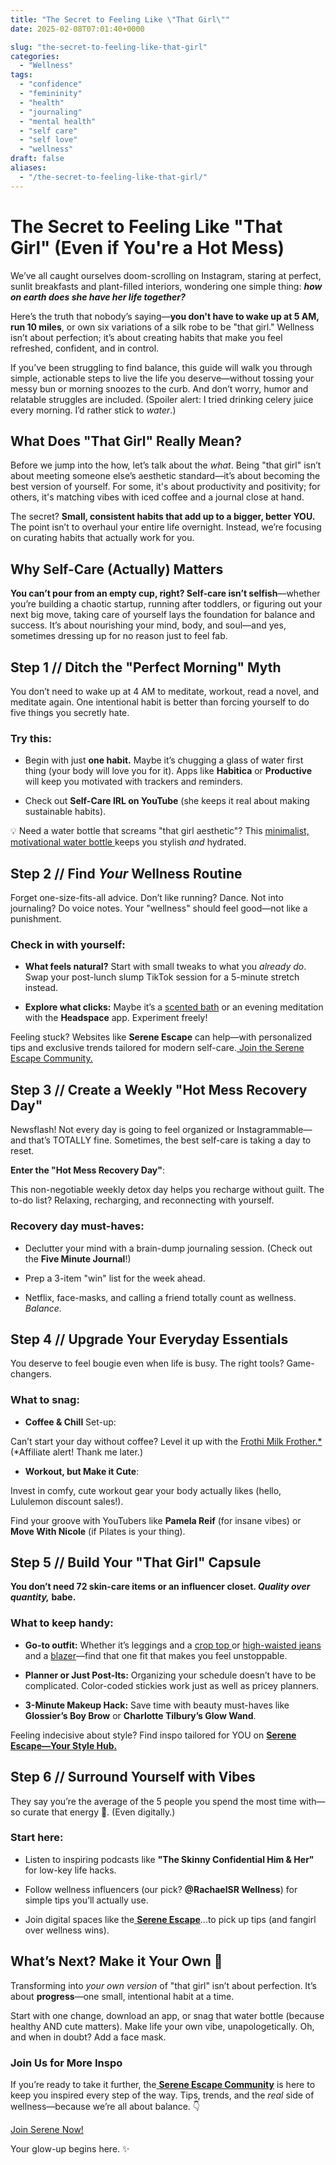 ```yaml
---
title: "The Secret to Feeling Like \"That Girl\""
date: 2025-02-08T07:01:40+0000

slug: "the-secret-to-feeling-like-that-girl"
categories:
  - "Wellness"
tags:
  - "confidence"
  - "femininity"
  - "health"
  - "journaling"
  - "mental health"
  - "self care"
  - "self love"
  - "wellness"
draft: false
aliases:
  - "/the-secret-to-feeling-like-that-girl/"
---
```

# The Secret to Feeling Like "That Girl" (Even if You're a Hot Mess)

We’ve all caught ourselves doom-scrolling on Instagram, staring at perfect, sunlit breakfasts and plant-filled interiors, wondering one simple thing: ***how on earth does she have her life together?***

Here’s the truth that nobody’s saying—**you don't have to wake up at 5 AM, run 10 miles**, or own six variations of a silk robe to be "that girl." Wellness isn’t about perfection; it’s about creating habits that make you feel refreshed, confident, and in control.

If you’ve been struggling to find balance, this guide will walk you through simple, actionable steps to live the life you deserve—without tossing your messy bun or morning snoozes to the curb. And don’t worry, humor and relatable struggles are included. (Spoiler alert: I tried drinking celery juice every morning. I’d rather stick to *water*.)

## What Does "That Girl" Really Mean?

Before we jump into the how, let’s talk about the *what*. Being "that girl" isn’t about meeting someone else’s aesthetic standard—it’s about becoming the best version of yourself. For some, it's about productivity and positivity; for others, it's matching vibes with iced coffee and a journal close at hand.

The secret? **Small, consistent habits that add up to a bigger, better YOU.** The point isn’t to overhaul your entire life overnight. Instead, we’re focusing on curating habits that actually work for you.

## Why Self-Care (Actually) Matters

**You can’t pour from an empty cup, right? Self-care isn’t selfish**—whether you’re building a chaotic startup, running after toddlers, or figuring out your next big move, taking care of yourself lays the foundation for balance and success. It’s about nourishing your mind, body, and soul—and yes, sometimes dressing up for no reason just to feel fab.

## Step 1 // Ditch the "Perfect Morning" Myth

You don’t need to wake up at 4 AM to meditate, workout, read a novel, and meditate again. One intentional habit is better than forcing yourself to do five things you secretly hate.

### Try this:

- Begin with just **one habit.** Maybe it’s chugging a glass of water first thing (your body will love you for it). Apps like **Habitica** or **Productive** will keep you motivated with trackers and reminders.

- Check out **Self-Care IRL on YouTube** (she keeps it real about making sustainable habits).

💡 Need a water bottle that screams "that girl aesthetic"? This [minimalist, motivational ](https://amazon.com/motivational-water-bottle)[water bottle ](https://amzn.to/42HI3NK) keeps you stylish *and* hydrated.

## Step 2 // Find *Your* Wellness Routine

Forget one-size-fits-all advice. Don’t like running? Dance. Not into journaling? Do voice notes. Your "wellness" should feel good—not like a punishment.

### Check in with yourself:

- **What feels natural?** Start with small tweaks to what you *already do*. Swap your post-lunch slump TikTok session for a 5-minute stretch instead.

- **Explore what clicks:** Maybe it’s a [scented bath](https://amzn.to/4aNO9y9) or an evening meditation with the **Headspace** app. Experiment freely!

Feeling stuck? Websites like **Serene Escape** can help—with personalized tips and exclusive trends tailored for modern self-care.[ Join the Serene Escape Community.](https://ro.pinterest.com/blingsp444/?actingBusinessId=934356391349710211)

## Step 3 // Create a Weekly "Hot Mess Recovery Day"

Newsflash! Not every day is going to feel organized or Instagrammable—and that’s TOTALLY fine. Sometimes, the best self-care is taking a day to reset.

**Enter the "Hot Mess Recovery Day"**:

This non-negotiable weekly detox day helps you recharge without guilt. The to-do list? Relaxing, recharging, and reconnecting with yourself.

### Recovery day must-haves:

- Declutter your mind with a brain-dump journaling session. (Check out the **Five Minute Journal**!)

- Prep a 3-item "win" list for the week ahead.

- Netflix, face-masks, and calling a friend totally count as wellness. *Balance.*

## Step 4 // Upgrade Your Everyday Essentials

You deserve to feel bougie even when life is busy. The right tools? Game-changers.

### What to snag:

- **Coffee & Chill** Set-up:

Can’t start your day without coffee? Level it up with the [Frothi Milk Frother.*](https://amzn.to/4aVxCIn) (*Affiliate alert! Thank me later.)

- **Workout, but Make it Cute**:

Invest in comfy, cute workout gear your body actually likes (hello, Lululemon discount sales!).

Find your groove with YouTubers like **Pamela Reif** (for insane vibes) or **Move With Nicole** (if Pilates is your thing).

## Step 5 // Build Your "That Girl" Capsule

**You don’t need 72 skin-care items or an influencer closet. *Quality over quantity,* babe.**

### What to keep handy:

- **Go-to outfit:** Whether it’s leggings and a [crop top ](https://amzn.to/3WTrVVz)or [high-waisted jeans ](https://amzn.to/3CtQFNq)and a [blazer](https://amzn.to/4hqubvW)—find that one fit that makes you feel unstoppable.

- **Planner or Just Post-Its:** Organizing your schedule doesn’t have to be complicated. Color-coded stickies work just as well as pricey planners.

- **3-Minute Makeup Hack:** Save time with beauty must-haves like **Glossier’s Boy Brow** or **Charlotte Tilbury’s Glow Wand**.

Feeling indecisive about style? Find inspo tailored for YOU on **[Serene Escape—Your Style Hub.](https://ro.pinterest.com/blingsp444/?actingBusinessId=934356391349710211)**

## Step 6 // Surround Yourself with Vibes

They say you’re the average of the 5 people you spend the most time with—so curate that energy 💫. (Even digitally.)

### Start here:

- Listen to inspiring podcasts like **"The Skinny Confidential Him & Her"** for low-key life hacks.

- Follow wellness influencers (our pick? **@RachaelSR Wellness**) for simple tips you’ll actually use.

- Join digital spaces like the[ **Serene Escape**](https://ro.pinterest.com/blingsp444/?actingBusinessId=934356391349710211)...to pick up tips (and fangirl over wellness wins).

## What’s Next? Make it Your Own 🌟

Transforming into *your own version* of "that girl" isn’t about perfection. It’s about **progress**—one small, intentional habit at a time.

Start with one change, download an app, or snag that water bottle (because healthy AND cute matters). Make life your own vibe, unapologetically. Oh, and when in doubt? Add a face mask.

### Join Us for More Inspo

If you’re ready to take it further, the[ **Serene Escape Community**](https://ro.pinterest.com/blingsp444/?actingBusinessId=934356391349710211) is here to keep you inspired every step of the way. Tips, trends, and the *real* side of wellness—because we’re all about balance. 👇

[Join Serene Now!](https://ro.pinterest.com/business/hub/)

Your glow-up begins here. ✨

##